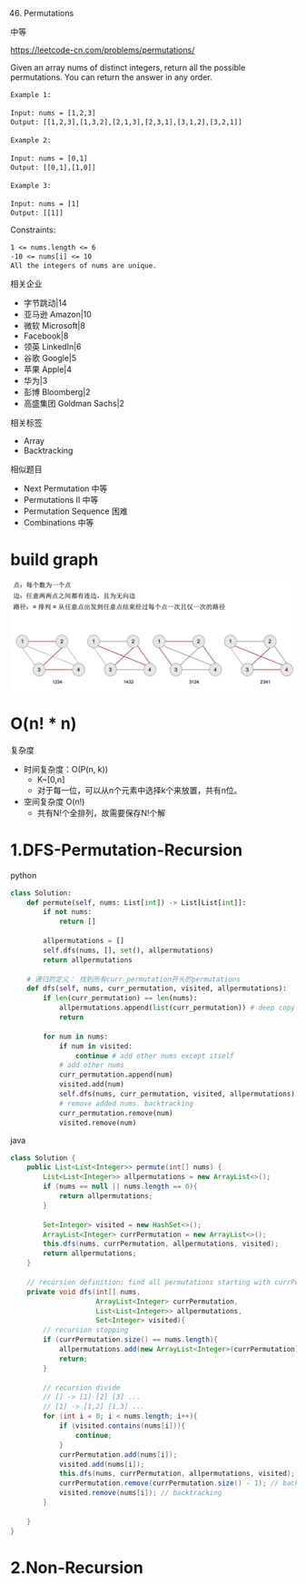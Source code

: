 46. Permutations

中等

https://leetcode-cn.com/problems/permutations/

Given an array nums of distinct integers, return all the possible permutations. You can return the answer in any order.

 
```
Example 1:

Input: nums = [1,2,3]
Output: [[1,2,3],[1,3,2],[2,1,3],[2,3,1],[3,1,2],[3,2,1]]

Example 2:

Input: nums = [0,1]
Output: [[0,1],[1,0]]

Example 3:

Input: nums = [1]
Output: [[1]]
``` 

Constraints:
```
1 <= nums.length <= 6
-10 <= nums[i] <= 10
All the integers of nums are unique.
```

相关企业

- 字节跳动|14
- 亚马逊 Amazon|10
- 微软 Microsoft|8
- Facebook|8
- 领英 LinkedIn|6
- 谷歌 Google|5
- 苹果 Apple|4
- 华为|3
- 彭博 Bloomberg|2
- 高盛集团 Goldman Sachs|2

相关标签
- Array
- Backtracking


相似题目
- Next Permutation
中等
- Permutations II
中等
- Permutation Sequence
困难
- Combinations
中等

# build graph

![](../note//46.png)

# O(n! * n)

复杂度
- 时间复杂度：O(P(n, k))  
  - K~[0,n]
  - 对于每一位，可以从n个元素中选择k个来放置，共有n位。  
- 空间复杂度 O(n!)
  - 共有N!个全排列，故需要保存N!个解

# 1.DFS-Permutation-Recursion 
python
```py
class Solution:
    def permute(self, nums: List[int]) -> List[List[int]]:
        if not nums:
            return []

        allpermutations = []
        self.dfs(nums, [], set(), allpermutations)
        return allpermutations
    
    # 递归的定义： 找到所有curr_permutation开头的permutations
    def dfs(self, nums, curr_permutation, visited, allpermutations):
        if len(curr_permutation) == len(nums):
            allpermutations.append(list(curr_permutation)) # deep copy
            return 

        for num in nums:
            if num in visited:
                continue # add other nums except itself
            # add other nums
            curr_permutation.append(num)
            visited.add(num)
            self.dfs(nums, curr_permutation, visited, allpermutations)
            # remove added nums. backtracking
            curr_permutation.remove(num)
            visited.remove(num)
```

java
```java
class Solution {
    public List<List<Integer>> permute(int[] nums) {
        List<List<Integer>> allpermutations = new ArrayList<>();
        if (nums == null || nums.length == 0){
            return allpermutations;
        }

        Set<Integer> visited = new HashSet<>();
        ArrayList<Integer> currPermutation = new ArrayList<>();
        this.dfs(nums, currPermutation, allpermutations, visited);
        return allpermutations;
    }

    // recursion definition: find all permutations starting with currPermutation
    private void dfs(int[] nums, 
                     ArrayList<Integer> currPermutation, 
                     List<List<Integer>> allpermutations,
                     Set<Integer> visited){
        // recursion stopping
        if (currPermutation.size() == nums.length){
            allpermutations.add(new ArrayList<Integer>(currPermutation));
            return;
        }

        // recursion divide
        // [] -> [1] [2] [3] ...
        // [1] -> [1,2] [1,3] ...
        for (int i = 0; i < nums.length; i++){
            if (visited.contains(nums[i])){
                continue;
            }
            currPermutation.add(nums[i]);
            visited.add(nums[i]);
            this.dfs(nums, currPermutation, allpermutations, visited);
            currPermutation.remove(currPermutation.size() - 1); // backtracking
            visited.remove(nums[i]); // backtracking
        }

    }
}
```

# 2.Non-Recursion